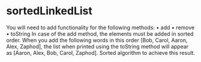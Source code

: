 # sortedLinkedList
You will need to add functionality for the following methods: • add • remove • toString In case of the add method, the elements must be added in sorted order. When you add the following words in this order [Bob, Carol, Aaron, Alex, Zaphod], the list when printed using the toString method will appear as [Aaron, Alex, Bob, Carol, Zaphod]. Sorted algorithm to achieve this result.
